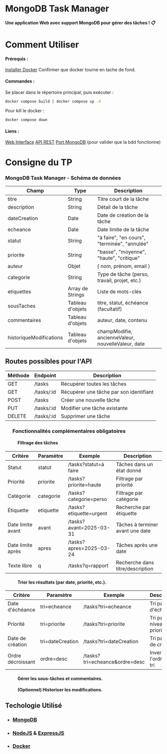 # MongoDB Task Manager

**Une application Web avec support MongoDB pour gérer des tâches ! 📋**

# Comment Utiliser

#### Prérequis :

[Installer Docker](https://docs.docker.com/desktop/setup/install/windows-install/)
Confirmer que docker tourne en tache de fond.

#### Commandes :

Se placer dans le répertoire principal, puis exécuter :
```sh
docker compose build | docker compose up -d
```

Pour kill le docker : 
```sh
docker compose down
```
#### Liens : 

[Web Interface](http://localhost:80/)
[API REST](http://localhost:3000/)
[Port MongoDB](http://localhost:27017/) (pour valider que la bdd fonctionne)

# Consigne du TP
### MongoDB Task Manager - Schéma de données

| Champ | Type | Description |
|-------|------|-------------|
| titre | String | Titre court de la tâche |
| description | String | Détail de la tâche |
| dateCreation | Date | Date de création de la tâche |
| echeance | Date | Date limite de la tâche |
| statut | String | "à faire", "en cours", "terminée", "annulée" |
| priorite | String | "basse", "moyenne", "haute", "critique" |
| auteur | Objet | { nom, prénom, email } |
| categorie | String | Type de tâche (perso, travail, projet, etc.) |
| etiquettes | Array de Strings | Liste de mots-clés |
| sousTaches | Tableau d'objets | titre, statut, échéance (facultatif) |
| commentaires | Tableau d'objets | auteur, date, contenu |
| historiqueModifications | Tableau d'objets | champModifie, ancienneValeur, nouvelleValeur, date |

## Routes possibles pour l'API

| Méthode | Endpoint | Description |
|---------|----------|-------------|
| GET | /tasks | Récupérer toutes les tâches |
| GET | /tasks/:id | Récupérer une tâche par son identifiant |
| POST | /tasks | Créer une nouvelle tâche |
| PUT | /tasks/:id | Modifier une tâche existante |
| DELETE | /tasks/:id | Supprimer une tâche |

### &nbsp;&nbsp;&nbsp;&nbsp;&nbsp; Fonctionnalités complémentaires obligatoires
#### &nbsp;&nbsp;&nbsp;&nbsp;&nbsp; &nbsp;&nbsp;&nbsp;&nbsp;&nbsp; Filtrage des tâches

| Critère | Paramètre | Exemple | Description |
|---------|-----------|---------|-------------|
| Statut | statut | /tasks?statut=à faire | Tâches dans un état donné |
| Priorité | priorite | /tasks?priorite=haute | Filtrage par priorité |
| Catégorie | categorie | /tasks?categorie=perso | Filtrage par catégorie |
| Étiquette | etiquette | /tasks?etiquette=urgent | Recherche par étiquette |
| Date limite avant | avant | /tasks?avant=2025-03-31 | Tâches à terminer avant une date |
| Date limite après | apres | /tasks?apres=2025-03-24 | Tâches après une date |
| Texte libre | q | /tasks?q=rapport | Recherche dans titre/description |

#### &nbsp;&nbsp;&nbsp;&nbsp;&nbsp; &nbsp;&nbsp;&nbsp;&nbsp;&nbsp; Trier les résultats (par date, priorité, etc.).

| Critère | Paramètre | Exemple | Description |
|---------|-----------|---------|-------------|
| Date d'échéance | tri=echeance | /tasks?tri=echeance | Tri par date d'échéance |
| Priorité | tri=priorite | /tasks?tri=priorite | Tri par niveau de priorité |
| Date de création | tri=dateCreation | /tasks?tri=dateCreation | Tri par date de création |
| Ordre décroissant | ordre=desc | /tasks?tri=echeance&ordre=desc | Inverse l'ordre de tri |

#### &nbsp;&nbsp;&nbsp;&nbsp;&nbsp; &nbsp;&nbsp;&nbsp;&nbsp;&nbsp; Gérer les sous-tâches et commentaires.
#### &nbsp;&nbsp;&nbsp;&nbsp;&nbsp; &nbsp;&nbsp;&nbsp;&nbsp;&nbsp; (Optionnel) Historiser les modifications.

## Techologie Utilisé
- ### [MongoDB](https://www.mongodb.com/)
- ### [NodeJS](https://nodejs.org/) & [ExpressJS](https://expressjs.com/)
- ### [Docker](https://www.docker.com/)